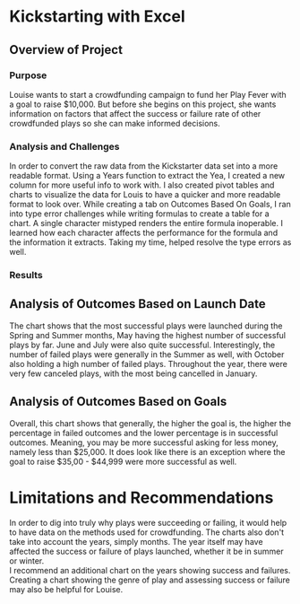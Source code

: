 # Kickstarting with Excel

## Overview of Project

### Purpose
Louise wants to start a crowdfunding campaign to fund her Play Fever with a goal to raise $10,000.  But before she begins on this project, she wants information on factors that affect the success or failure rate of other crowdfunded plays so she can make informed decisions.


### Analysis and Challenges
In order to convert the raw data from the Kickstarter data set into a more readable format.  Using a Years function to extract the Yea, I created a new column for more useful info to work with.  I also created pivot tables and charts to visualize the data for Louis to have a quicker and more readable format to look over.  While creating a tab on Outcomes Based On Goals, I ran into type error challenges while writing formulas to create a table for a chart.  A single character mistyped renders the entire formula inoperable.  I learned how each character affects the performance for the formula and the information it extracts.  Taking my time, helped resolve the type errors as well.

### Results

## Analysis of Outcomes Based on Launch Date
The chart shows that the most successful plays were launched during the Spring and Summer months, May having the highest number of successful plays by far.  June and July were also quite successful.  Interestingly, the number of failed plays were generally in the Summer as well, with October also holding a high number of failed plays.  Throughout the year, there were very few canceled plays, with the most being cancelled in January.


## Analysis of Outcomes Based on Goals
Overall, this chart shows that generally, the higher the goal is, the higher the percentage in failed outcomes and the lower percentage is in successful outcomes.  Meaning, you may be more successful asking for less money, namely less than $25,000.  It does look like there is an exception where the goal to raise $35,00 - $44,999 were more successful as well.

# Limitations and Recommendations

In order to dig into truly why plays were succeeding or failing, it would help to have data on the methods used for crowdfunding.  The charts also don't take into account the years, simply months.  The year itself may have affected the success or failure of plays launched, whether it be in summer or winter.  
I recommend an additional chart on the years showing success and failures.  Creating a chart showing the genre of play and assessing success or failure may also be helpful for Louise.  


